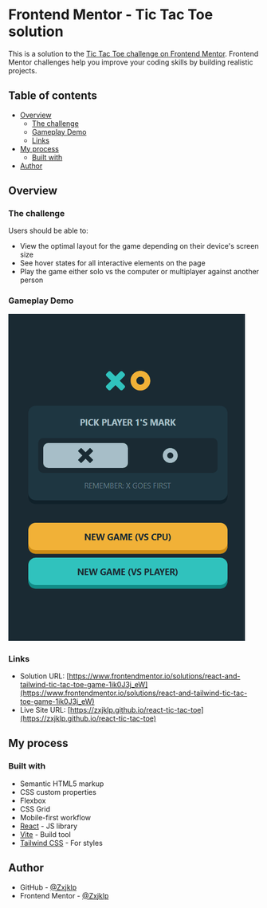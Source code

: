 # Frontend Mentor - Tic Tac Toe solution

This is a solution to the [Tic Tac Toe challenge on Frontend Mentor](https://www.frontendmentor.io/challenges/tic-tac-toe-game-Re7ZF_E2v). Frontend Mentor challenges help you improve your coding skills by building realistic projects.

## Table of contents

- [Overview](#overview)
  - [The challenge](#the-challenge)
  - [Gameplay Demo](#gameplay-demo)
  - [Links](#links)
- [My process](#my-process)
  - [Built with](#built-with)
- [Author](#author)

## Overview

### The challenge

Users should be able to:

- View the optimal layout for the game depending on their device's screen size
- See hover states for all interactive elements on the page
- Play the game either solo vs the computer or multiplayer against another person

### Gameplay Demo

![Gameplay Demo](./gameplay/gameplay-demo.gif)

### Links

- Solution URL: [https://www.frontendmentor.io/solutions/react-and-tailwind-tic-tac-toe-game-1ik0J3j_eW](https://www.frontendmentor.io/solutions/react-and-tailwind-tic-tac-toe-game-1ik0J3j_eW)
- Live Site URL: [https://zxjklp.github.io/react-tic-tac-toe](https://zxjklp.github.io/react-tic-tac-toe)

## My process

### Built with

- Semantic HTML5 markup
- CSS custom properties
- Flexbox
- CSS Grid
- Mobile-first workflow
- [React](https://reactjs.org/) - JS library
- [Vite](https://vitejs.dev/) - Build tool
- [Tailwind CSS](https://tailwindcss.com/docs/installation/using-vite) - For styles

## Author

- GitHub - [@Zxjklp](https://github.com/Zxjklp)
- Frontend Mentor - [@Zxjklp](https://www.frontendmentor.io/profile/Zxjklp)

